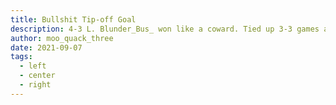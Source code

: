 ```yaml
---
title: Bullshit Tip-off Goal 
description: 4-3 L. Blunder_Bus_ won like a coward. Tied up 3-3 games and 4-4 goals, he landed a lucky tip-off goal for the victory. There's no honor in that.
author: moo_quack_three
date: 2021-09-07
tags:
  - left
  - center
  - right
---
```

